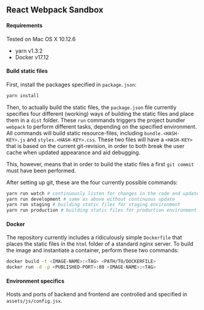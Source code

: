 ## React Webpack Sandbox

#### Requirements

Tested on Mac OS X 10.12.6
- yarn v1.3.2
- Docker v17.12

#### Build static files

First, install the packages specified in `package.json`:

```bash
yarn install
```

Then, to actually build the static files, the `package.json` file currently specifies four different (working) ways of building the static files and place them in a `dist` folder. These `run` commands triggers the project bundler `webpack` to perform different tasks, depending on the specified environment. All commands will build static resource-files, including `bundle.<HASH-KEY>.js` and `styles.<HASH-KEY>.css`. These two files will have a `<HASH-KEY>` that is based on the current git-revision, in order to both break the user cache when updated appearance and aid debugging.

This, however, means that in order to build the static files a first `git commit` must have been performed.

After setting up git, these are the four currently possible commands:

```bash
yarn run watch # continuously listen for changes in the code and update in development environment
yarn run development # same as above without continuous update
yarn run staging # building static files for staging environment
yarn run production # building static files for production environment
```

#### Docker

The repository currently includes a ridiculously simple `Dockerfile` that places the static files in the `html` folder of a standard nginx server. To build the image and instantiate a container, perform these two commands:

```bash
docker build -t <IMAGE-NAME>:<TAG> <PATH/TO/DOCKERFILE>
docker run -d -p <PUBLISHED-PORT>:80 <IMAGE-NAME>:<TAG>
```

#### Environment specifics

Hosts and ports of backend and frontend are controlled and specified in `assets/js/config.jsx`.
